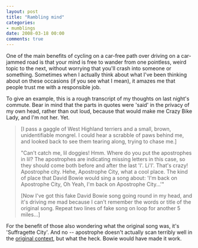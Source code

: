 ```yaml
---
layout: post
title: "Rambling mind"
categories:
- mumblings
date: 2008-03-18 00:00
comments: true
---
```


<p>One of the main benefits of cycling on a car-free path over driving on a car-jammed road is that your mind is free to wander from one pointless, weird topic to the next, without worrying that you'll crash into someone or something. Sometimes when I actually think about what I've been thinking about on these occasions (if you see what I mean), it amazes me that people trust me with a responsible job.</p>

<p>To give an example, this is a rough transcript of my thoughts on last night's commute. Bear in mind that the parts in quotes were 'said' in the privacy of my own head, rather than out loud, because that would make me Crazy Bike Lady, and I'm not her. Yet.</p>

<blockquote>
<p>[I pass a gaggle of West Highland terriers and a small, brown, unidentifiable mongrel. I could hear a scrabble of paws behind me, and looked back to see them tearing along, trying to chase me.]</p>

<p>"Can't catch me, lil doggies! Hmm. Where do you put the apostrophes in lil? The apostrophes are indicating missing letters in this case, so they should come both before and after the last 'l'. Li'l'. That's crazy! Apostrophe city. Hehe, Apostrophe City, what a cool place. The kind of place that David Bowie would sing a song about: 'I'm back on Apostrophe City, Oh Yeah, I'm back on Apostrophe City...'"</p>

<p>[Now I've got this fake David Bowie song going round in my head, and it's driving me mad because I can't remember the words or title of the original song. Repeat two lines of fake song on loop for another 5 miles...]</p>
</blockquote>

<p>For the benefit of those also wondering what the original song was, it's 'Suffragette City'. And no -- apostrophe doesn't actually scan terribly well in the <a href="http://www.teenagewildlife.com/Albums/ZS/SC.html">original context</a>, but what the heck. Bowie would have made it work.</p>


